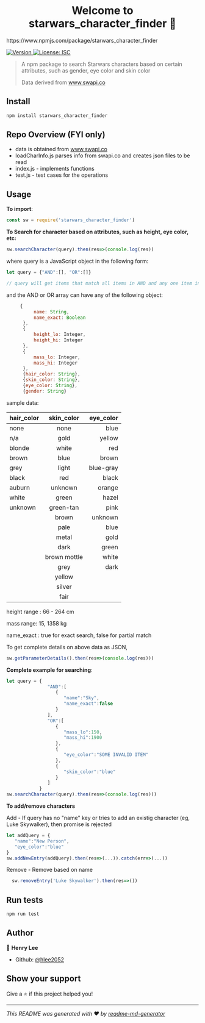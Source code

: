 <h1 align="center">Welcome to starwars_character_finder 👋</h1>
https://www.npmjs.com/package/starwars_character_finder
<p>
  <a href="https://www.npmjs.com/package/starwars_character_finder" target="_blank">
    <img alt="Version" src="https://img.shields.io/npm/v/starwars_character_finder.svg">
  </a>
  <a href="#" target="_blank">
    <img alt="License: ISC" src="https://img.shields.io/badge/License-ISC-yellow.svg" />
  </a>
</p>

> A npm  package to search Starwars characters based on certain attributes, such as gender, eye color and skin color
>
>Data derived from www.swapi.co

## Install

```sh
npm install starwars_character_finder
```
## Repo Overview (FYI only)
- data is obtained from www.swapi.co
- loadCharInfo.js parses info from swapi.co and creates json files to be read
- index.js - implements functions
- test.js - test cases for the operations

## Usage
**To import**:
```javascript
const sw = require('starwars_character_finder')
```
**To Search for character based on attributes, such as height, eye color, etc:**
```javascript
sw.searchCharacter(query).then(res=>(console.log(res))
```
where query is a JavaScript object in the following form:

```javascript
let query = {"AND":[], "OR":[]}

// query will get items that match all items in AND and any one item in OR
```
and the AND or OR array can have any of the following object:

```javascript
     {
          name: String,
          name_exact: Boolean
      },
      {
          height_lo: Integer,
          height_hi: Integer
      },
      {
          mass_lo: Integer,
          mass_hi: Integer
      },
      {hair_color: String},
      {skin_color: String},
      {eye_color: String},
      {gender: String}
```
sample data:

| hair_color        | skin_color           | eye_color  |
| ------------- |:-------------:| -----:| 
| none      | none | blue | 
| n/a      | gold      |   yellow |
| blonde | white      |    red |
| brown | blue      |    brown |
| grey | light      |    blue-gray |
| black | red      |    black |
| auburn | unknown      |    orange |
| white | green      |    hazel |
| unknown | green-tan      |    pink |
|  | brown      |    unknown |
|  | pale      |    blue |
|  | metal      |    gold |
|  | dark      |    green |
|  | brown mottle      |   white |
|  | grey      |    dark |
|  | yellow      |     |
|  | silver     |     |
|  | fair     |     |

height range : 66 - 264 cm

mass range: 15, 1358 kg

name_exact : true for exact search, false for partial match

To get complete details on above data as JSON, 
```javascript
sw.getParameterDetails().then(res=>(console.log(res)))
````
**Complete example for searching**:
```javascript
let query = {
               "AND":[
                  {
                     "name":"Sky",
                     "name_exact":false
                  }
               ],
               "OR":[
                  {
                     "mass_lo":150,
                     "mass_hi":1900
                  },
                  {
                     "eye_color":"SOME INVALID ITEM"
                  },
                  {
                     "skin_color":"blue"
                  }
               ]
            }
sw.searchCharacter(query).then(res=>(console.log(res))) 
```
**To add/remove characters**

Add - If query has no "name" key or tries to add an existig character (eg, Luke Skywalker), then promise is rejected
```javascript
let addQuery = {
   "name":"New Person",
   "eye_color":"blue"
}
sw.addNewEntry(addQuery).then(res=>(...)).catch(err=>(...))
```
Remove - Remove based on name
```javascript
  sw.removeEntry('Luke Skywalker').then(res=>())
```

## Run tests

```sh
npm run test
```

## Author

👤 **Henry Lee**

* Github: [@hlee2052](https://github.com/hlee2052)

## Show your support

Give a ⭐️ if this project helped you!

***
_This README was generated with ❤️ by [readme-md-generator](https://github.com/kefranabg/readme-md-generator)_
